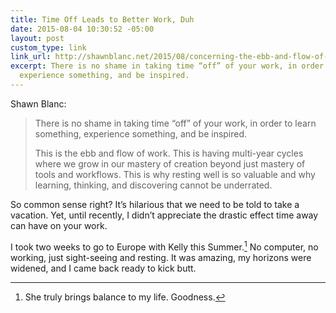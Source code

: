 ```yaml
---
title: Time Off Leads to Better Work, Duh
date: 2015-08-04 10:30:52 -05:00
layout: post
custom_type: link
link_url: http://shawnblanc.net/2015/08/concerning-the-ebb-and-flow-of-work/
excerpt: There is no shame in taking time “off” of your work, in order to learn something,
  experience something, and be inspired.
---
```


Shawn Blanc:

> There is no shame in taking time “off” of your work, in order to learn something, experience something, and be inspired.
> 
> This is the ebb and flow of work. This is having multi-year cycles where we grow in our mastery of creation beyond just mastery of tools and workflows. This is why resting well is so valuable and why learning, thinking, and discovering cannot be underrated.
 
So common sense right? It’s hilarious that we need to be told to take a vacation. Yet, until recently, I didn’t appreciate the drastic effect time away can have on your work.

I took two weeks to go to Europe with Kelly this Summer.[^1] No computer, no working, just sight-seeing and resting. It was amazing, my horizons were widened, and I came back ready to kick butt.

[^1]:	She truly brings balance to my life. Goodness.
